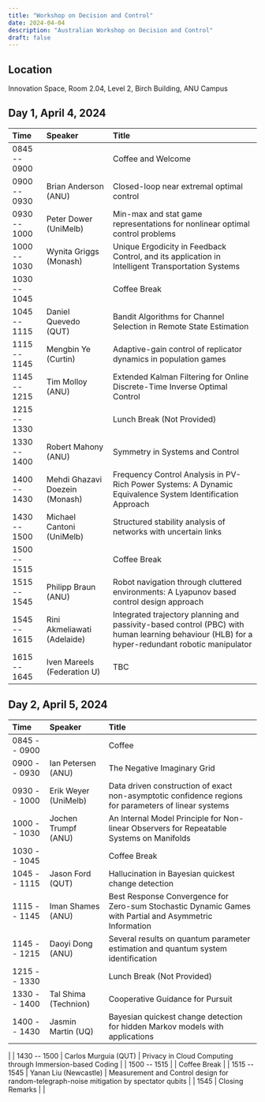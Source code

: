 ```yaml
---
title: "Workshop on Decision and Control"
date: 2024-04-04
description: "Australian Workshop on Decision and Control"
draft: false
---
```


## Location

Innovation Space, Room 2.04, Level 2, Birch Building, ANU Campus

## Day 1, April 4, 2024

| __Time__  | __Speaker__  | __Title__ |
| :----- | :-------- | :----------------|
| 0845 -- 0900 | | Coffee and Welcome  |
| 0900 -- 0930 | Brian Anderson (ANU) |  Closed-loop near extremal optimal control |
| 0930 -- 1000 | Peter Dower (UniMelb) | Min-max and stat game representations for nonlinear optimal control problems |
| 1000 -- 1030 | Wynita Griggs (Monash) |  Unique Ergodicity in Feedback Control, and its application in Intelligent Transportation Systems|
| 1030 -- 1045 | | Coffee Break |
| 1045 -- 1115 | Daniel Quevedo (QUT) |  Bandit Algorithms for Channel Selection in Remote State Estimation |
| 1115 -- 1145 | Mengbin Ye (Curtin) | Adaptive-gain control of replicator dynamics in population games |
| 1145 -- 1215 | Tim Molloy (ANU) | Extended Kalman Filtering for Online Discrete-Time Inverse Optimal Control |
| 1215 -- 1330 |  | Lunch Break (Not Provided) |
| 1330 -- 1400 | Robert Mahony (ANU) |   Symmetry in Systems and Control |
| 1400 -- 1430 | Mehdi Ghazavi Doezein (Monash) | Frequency Control Analysis in PV-Rich Power Systems: A Dynamic Equivalence System Identification Approach  |
| 1430 -- 1500 | Michael Cantoni (UniMelb)    | Structured stability analysis of networks with uncertain links |
| 1500 -- 1515 |  | Coffee Break  |
| 1515 -- 1545 | Philipp Braun (ANU) | Robot navigation through cluttered environments: A Lyapunov based control design approach  |
| 1545 -- 1615 | Rini Akmeliawati (Adelaide) | Integrated trajectory planning and passivity-based control (PBC) with human learning behaviour (HLB) for a hyper-redundant robotic manipulator  |
| 1615 -- 1645 | Iven Mareels (Federation U) | TBC |




## Day 2, April 5, 2024


| __Time__  | __Speaker__  | __Title__ |
| :----- | :---------- | :----------------|
| 0845 -- 0900 | | Coffee |
| 0900 -- 0930 | Ian Petersen (ANU) |  The Negative Imaginary Grid |
| 0930 -- 1000 | Erik Weyer (UniMelb) | Data driven construction of exact non-asymptotic confidence regions for parameters of linear systems|
| 1000 -- 1030 | Jochen Trumpf (ANU) | An Internal Model Principle for Non-linear Observers for Repeatable Systems on Manifolds |
| 1030 -- 1045 | | Coffee Break |
| 1045 -- 1115 | Jason Ford (QUT) |  Hallucination in Bayesian quickest change detection |
| 1115 -- 1145 | Iman Shames (ANU) | Best Response Convergence for Zero-sum Stochastic Dynamic Games with Partial and Asymmetric Information |
| 1145 -- 1215 | Daoyi Dong (ANU) |  Several results on quantum parameter estimation and quantum system identification |
| 1215 -- 1330 | | Lunch Break (Not Provided) |
| 1330 -- 1400 | Tal Shima (Technion) | Cooperative Guidance for Pursuit  |
| 1400 -- 1430 | Jasmin Martin (UQ) |  Bayesian quickest change detection for hidden Markov models with applications
 |
| 1430 -- 1500 | Carlos Murguia (QUT) | Privacy in Cloud Computing through Immersion-based Coding  |
| 1500 -- 1515 | |  Coffee Break |
| 1515 -- 1545 | Yanan Liu (Newcastle) | Measurement and Control design for random-telegraph-noise mitigation by spectator qubits |
| 1545 | Closing Remarks |   |

 
